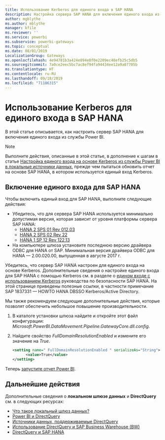 ```yaml
---
title: Использование Kerberos для единого входа в SAP HANA
description: Настройка сервера SAP HANA для включения единого входа из службы Power BI
author: mgblythe
ms.author: mblythe
manager: kfile
ms.reviewer: ''
ms.service: powerbi
ms.subservice: powerbi-gateways
ms.topic: conceptual
ms.date: 08/01/2019
LocalizationGroup: Gateways
ms.openlocfilehash: 4e94781b3a424e894e0f0e2209ec48efb25c5db5
ms.sourcegitcommit: 7a0ce2eec5bc7ac8ef94fa94434ee12a9a07705b
ms.translationtype: HT
ms.contentlocale: ru-RU
ms.lasthandoff: 09/18/2019
ms.locfileid: "71106315"
---
```

# <a name="use-kerberos-for-single-sign-on-sso-to-sap-hana"></a>Использование Kerberos для единого входа в SAP HANA

В этой статье описывается, как настроить сервер SAP HANA для включения единого входа из службы Power BI.

> [!NOTE]
> Выполните действия, описанные в этой статье, в дополнение к шагам в статье [Настройка единого входа на основе Kerberos из службы Power BI в локальные источники данных](service-gateway-sso-kerberos.md), прежде чем пытаться обновить отчет на основе SAP HANA, в котором используется единый вход Kerberos.

## <a name="enable-sso-for-sap-hana"></a>Включение единого входа для SAP HANA

Чтобы включить единый вход для SAP HANA, выполните следующие действия:

* Убедитесь, что для сервера SAP HANA используется минимально допустимая версия, которая зависит от уровня платформы сервера SAP HANA:
  * [HANA 2 SPS 01 Rev 012.03](https://launchpad.support.sap.com/#/notes/2557386)
  * [HANA 2 SPS 02 Rev 22](https://launchpad.support.sap.com/#/notes/2547324)
  * [HANA 1 SP 12 Rev 122.13](https://launchpad.support.sap.com/#/notes/2528439)
* На компьютере шлюза установите последнюю версию драйвера ODBC для HANA от SAP.  Минимальная версия драйвера ODBC для HANA — 2.00.020.00, выпущенная в августе 2017 г.

Убедитесь, что сервер SAP HANA настроен для единого входа на основе Kerberos. Дополнительные сведения о настройке единого входа для SAP HANA с помощью Kerberos см. в разделе о [едином входе с использованием Kerberos](https://help.sap.com/viewer/b3ee5778bc2e4a089d3299b82ec762a7/2.0.03/1885fad82df943c2a1974f5da0eed66d.html) руководства по безопасности SAP HANA. На этой странице приведены полезные ссылки, в частности примечание SAP 1837331 — HOWTO HANA DBSSO Kerberos/Active Directory.

Мы также рекомендуем следующие дополнительные действия, которые позволят обеспечить небольшое повышение производительности.

1. В каталоге установки шлюза найдите и откройте этот файл конфигурации: *Microsoft.PowerBI.DataMovement.Pipeline.GatewayCore.dll.config*.

2. Найдите свойство *FullDomainResolutionEnabled* и измените его значение на *True*.

    ```xml
    <setting name=" FullDomainResolutionEnabled " serializeAs="String">
          <value>True</value>
    </setting>
    ```

Теперь [запустите отчет Power BI](service-gateway-sso-kerberos.md#run-a-power-bi-report).

## <a name="next-steps"></a>Дальнейшие действия

Дополнительные сведения о **локальном шлюзе данных** и **DirectQuery** см. в следующих ресурсах:

* [Что такое локальный шлюз данных?](/data-integration/gateway/service-gateway-getting-started)
* [Power BI и DirectQuery](desktop-directquery-about.md)
* [Источники данных, поддерживаемые DirectQuery](desktop-directquery-data-sources.md)
* [Использование DirectQuery и SAP Business Warehouse (BW)](desktop-directquery-sap-bw.md)
* [DirectQuery и SAP HANA](desktop-directquery-sap-hana.md)
